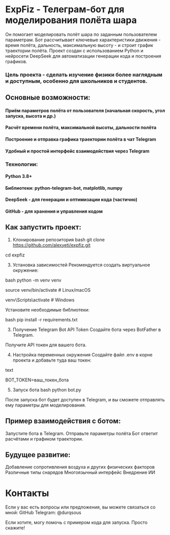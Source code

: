 # ExpFiz - Телеграм-бот для моделирования полёта шара
Он помогает моделировать полёт шара по заданным пользователем параметрам. Бот рассчитывает ключевые характеристики движения - время полёта, дальность, максимальную высоту - и строит график траектории полёта.
Проект создан с использованием Python и нейросети DeepSeek для автоматизации генерации кода и построения графиков.

### Цель проекта - сделать изучение физики более наглядным и доступным, особенно для школьников и студентов.

## Основные возможности:
#### Приём параметров полёта от пользователя (начальная скорость, угол запуска, высота и др.)
#### Расчёт времени полёта, максимальной высоты, дальности полёта
#### Построение и отправка графика траектории полёта в чат Telegram
#### Удобный и простой интерфейс взаимодействия через Telegram

### Технологии:
#### Python 3.8+
#### Библиотеки: python-telegram-bot, matplotlib, numpy
#### DeepSeek - для генерации и оптимизации кода (частично)
#### GitHub - для хранения и управления кодом

## Как запустить проект:
1. Клонирование репозитория
bash
git clone https://github.com/alexyeti/expfiz.git

cd expfiz

3. Установка зависимостей
Рекомендуется создать виртуальное окружение:

bash
python -m venv venv

source venv/bin/activate  # Linux/macOS

venv\Scripts\activate     # Windows

Установите необходимые библиотеки:

bash
pip install -r requirements.txt

3. Получение Telegram Bot API Token
Создайте бота через BotFather в Telegram.

Получите API токен для вашего бота.

4. Настройка переменных окружения
Создайте файл .env в корне проекта и добавьте туда ваш токен:

text

BOT_TOKEN=ваш_токен_бота

5. Запуск бота
bash
python bot.py

После запуска бот будет доступен в Telegram, и вы сможете отправлять ему параметры для моделирования.


## Пример взаимодействия с ботом:
Запустите бота в Telegram.
Отправьте параметры полёта
Бот ответит расчётами и графиком траектории.

## Будущее развитие:
Добавление сопротивления воздуха и других физических факторов
Различные типы снарядов
Многоязычный интерфейс
Внедрение ИИ

# Контакты
Если у вас есть вопросы или предложения, вы можете связаться со мной:
GitHub
Telegram: @durqsous

Если хотите, могу помочь с примером кода для запуска. Просто скажите!

